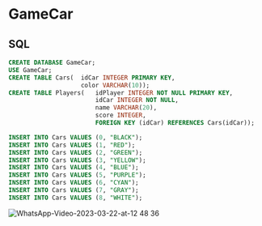 # GameCar

## SQL

```SQL
CREATE DATABASE GameCar;
USE GameCar;
CREATE TABLE Cars(  idCar INTEGER PRIMARY KEY,
                    color VARCHAR(10));
CREATE TABLE Players(   idPlayer INTEGER NOT NULL PRIMARY KEY,
                        idCar INTEGER NOT NULL,
                        name VARCHAR(20),
                        score INTEGER,
                        FOREIGN KEY (idCar) REFERENCES Cars(idCar));

INSERT INTO Cars VALUES (0, "BLACK");
INSERT INTO Cars VALUES (1, "RED");
INSERT INTO Cars VALUES (2, "GREEN");
INSERT INTO Cars VALUES (3, "YELLOW");
INSERT INTO Cars VALUES (4, "BLUE");
INSERT INTO Cars VALUES (5, "PURPLE");
INSERT INTO Cars VALUES (6, "CYAN");
INSERT INTO Cars VALUES (7, "GRAY");
INSERT INTO Cars VALUES (8, "WHITE");
```

![WhatsApp-Video-2023-03-22-at-12 48 36](https://user-images.githubusercontent.com/78941509/226994345-0ad21ab9-ac8e-4dcd-bc5d-3f81e12428fa.gif)
